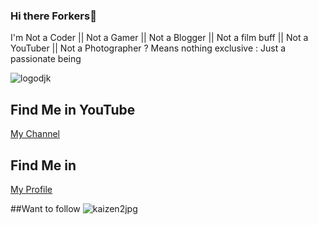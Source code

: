 ### Hi there Forkers👋

<!--
**Programmer7Zilla/Programmer7Zilla** is a ✨ _special_ ✨ repository because its `README.md` (this file) appears on your GitHub profile.

Here are some ideas to get you started:

- 🔭 I’m currently working on ...
- 🌱 I’m currently learning ...
- 👯 I’m looking to collaborate on ...
- 🤔 I’m looking for help with ...
- 💬 Ask me about ...
- 📫 How to reach me: ...
- 😄 Pronouns: ...
- ⚡ Fun fact: ...
-->



I'm Not a Coder
|| Not a Gamer
|| Not a Blogger
|| Not a film buff
|| Not a YouTuber
|| Not a Photographer
? Means nothing exclusive
: Just a passionate being


![logodjk](https://user-images.githubusercontent.com/50417226/102507774-a2825300-40aa-11eb-8cc9-b4f1a125240e.png)


## Find Me in YouTube
[My Channel](https://www.youtube.com/channel/UC45eLbYIrzNpIVvxpOusfBg)
## Find Me in
[My Profile](https://djkolehd239.myportfolio.com/)

##Want to follow
![kaizen2jpg](https://user-images.githubusercontent.com/50417226/104616618-82957d80-56b0-11eb-9901-edc738fe6559.jpg)
